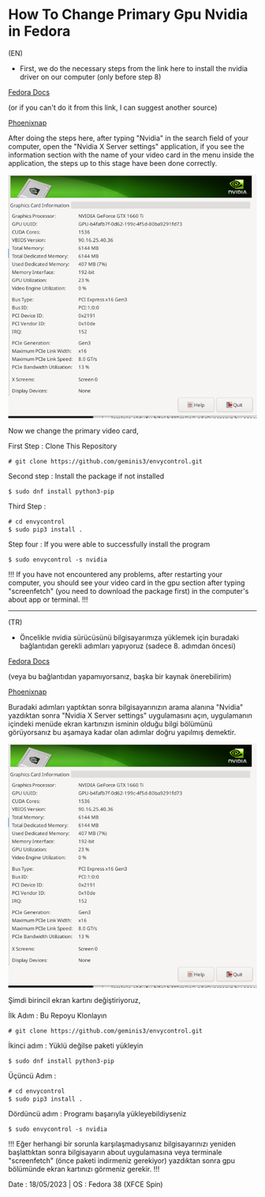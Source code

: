 # How To Change Primary Gpu Nvidia in Fedora

(EN)

- First, we do the necessary steps from the link here to install the nvidia driver on our computer (only before step 8)

[Fedora Docs](https://docs.fedoraproject.org/en-US/quick-docs/how-to-set-nvidia-as-primary-gpu-on-optimus-based-laptops/)

(or if you can't do it from this link, I can suggest another source)

[Phoenixnap](https://phoenixnap.com/kb/fedora-nvidia-drivers)


After doing the steps here, after typing "Nvidia" in the search field of your computer, open the "Nvidia X Server settings" application, if you see the information section with the name of your video card in the menu inside the application, the steps up to this stage have been done correctly.

![screenshot](./src/fedoraPrimaryGpu/ss-png.png)

Now we change the primary video card,

First Step : Clone This Repository
```
# git clone https://github.com/geminis3/envycontrol.git
```
Second step : Install the package if not installed
```
$ sudo dnf install python3-pip
```
Third Step :
```
# cd envycontrol
$ sudo pip3 install .
```
Step four : If you were able to successfully install the program
```
$ sudo envycontrol -s nvidia
```

!!! If you have not encountered any problems, after restarting your computer, you should see your video card in the gpu section after typing "screenfetch" (you need to download the package first) in the computer's about app or terminal. !!!

---

(TR)

- Öncelikle nvidia sürücüsünü bilgisayarımıza yüklemek için buradaki bağlantıdan gerekli adımları yapıyoruz (sadece 8. adımdan öncesi)

[Fedora Docs](https://docs.fedoraproject.org/en-US/quick-docs/how-to-set-nvidia-as-primary-gpu-on-optimus-based-laptops/)

(veya bu bağlantıdan yapamıyorsanız, başka bir kaynak önerebilirim)

[Phoenixnap](https://phoenixnap.com/kb/fedora-nvidia-drivers)

Buradaki adımları yaptıktan sonra bilgisayarınızın arama alanına "Nvidia" yazdıktan sonra "Nvidia X Server settings" uygulamasını açın, uygulamanın içindeki menüde ekran kartınızın isminin olduğu bilgi bölümünü görüyorsanız bu aşamaya kadar olan adımlar doğru yapılmış demektir.

![screenshot](./src/fedoraPrimaryGpu/ss-png.png)

Şimdi birincil ekran kartını değiştiriyoruz,

İlk Adım : Bu Repoyu Klonlayın
```
# git clone https://github.com/geminis3/envycontrol.git
```
İkinci adım : Yüklü değilse paketi yükleyin
```
$ sudo dnf install python3-pip
```
Üçüncü Adım :
```
# cd envycontrol
$ sudo pip3 install .
```
Dördüncü adım : Programı başarıyla yükleyebildiyseniz
```
$ sudo envycontrol -s nvidia
```

!!! Eğer herhangi bir sorunla karşılaşmadıysanız bilgisayarınızı yeniden başlattıktan sonra bilgisayarın about uygulamasına veya terminale "screenfetch" (önce paketi indirmeniz gerekiyor) yazdıktan sonra gpu bölümünde ekran kartınızı görmeniz gerekir. !!!




Date : 18/05/2023 | OS : Fedora 38 (XFCE Spin)
